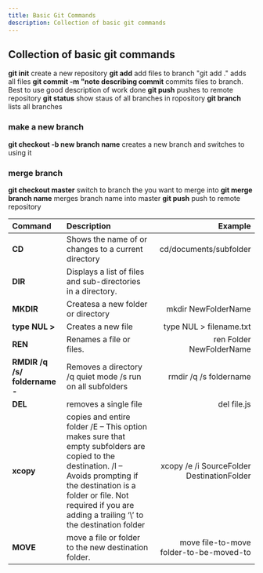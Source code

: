 ```yaml
---
title: Basic Git Commands
description: Collection of basic git commands
---
```

## Collection of basic git commands


**git init** create a new repository
**git add** add files to branch "git add ." adds all files
**git commit -m "note describing commit** commits files to branch. Best to use good description of work done
**git push** pushes to remote repository
**git status** show staus of all branches in ropository
**git branch** lists all branches

### make a new branch
**git checkout -b new branch name** creates a new branch and switches to using it

### merge branch
**git checkout master** switch to branch the you want to merge into
**git merge branch name** merges branch name into master
**git push** push to remote repository


| Command        | Description           | Example  |
|:------------- |:------------- | -----:|
| **CD**      | Shows the name of or changes to a current directory | cd/documents/subfolder |
| **DIR**      | Displays a list of files and sub-directories in a directory.      |    |
| **MKDIR** | Createsa a new folder or directory      |   mkdir NewFolderName |
| **type NUL >** | Creates a new file      |   type NUL > filename.txt |
| **REN** | Renames a file or files.      |   ren Folder NewFolderName |
| **RMDIR /q /s/ foldername -**      | Removes a directory /q quiet mode /s run on all subfolders | rmdir /q /s foldername |
| **DEL**      | removes a single file      |  del file.js  |
| **xcopy** | copies and entire folder /E – This option makes sure that empty subfolders are copied to the destination. /I – Avoids prompting if the destination is a folder or file. Not required if you are adding a trailing ‘\’ to the destination folder      |   xcopy /e /i SourceFolder DestinationFolder |
| **MOVE** | move a file or folder to the new destination folder.      |   move file-to-move folder-to-be-moved-to |